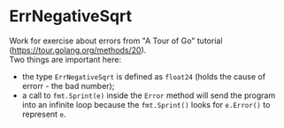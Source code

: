 # ErrNegativeSqrt
Work for exercise about errors from "A Tour of Go" tutorial (https://tour.golang.org/methods/20).<br>
Two things are important here:
- the type <code>ErrNegativeSqrt</code> is defined as <code>float24</code> (holds the cause of errorr - the bad number);
- a call to <code>fmt.Sprint(e)</code> inside the <code>Error</code> method will send the program into an infinite loop because the <code>fmt.Sprint()</code> looks for <code>e.Error()</code> to represent <code>e</code>.
